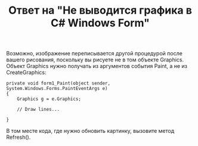 ﻿---
title: "Ответ на \"Не выводится графика в C# Windows Form\""
se.owner.user_id: 240512
se.owner.display_name: "MSDN.WhiteKnight"
se.owner.link: "https://ru.stackoverflow.com/users/240512/msdn-whiteknight"
se.answer_id: 647766
se.question_id: 647746
se.post_type: answer
se.is_accepted: False
---
<p>Возможно, изображение переписывается другой процедурой после вашего рисования, поскольку вы рисуете не в том объекте Graphics. Объект Graphics нужно получать из аргументов события Paint, а не из CreateGraphics:</p>

<pre><code>private void form1_Paint(object sender, System.Windows.Forms.PaintEventArgs e)
{    
    Graphics g = e.Graphics;

    // Draw lines...

}
</code></pre>

<p>В том месте кода, где нужно обновить картинку, вызовите метод Refresh(). </p>
